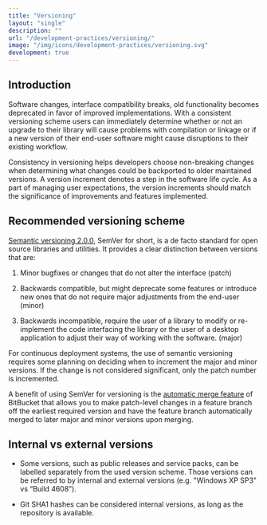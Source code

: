 ```yaml
---
title: "Versioning"
layout: "single"
description: ""
url: "/development-practices/versioning/"
image: "/img/icons/development-practices/versioning.svg"
development: true
---
```


## Introduction

Software changes, interface compatibility breaks, old functionality becomes
deprecated in favor of improved implementations. With a consistent versioning
scheme users can immediately determine whether or not an upgrade to their
library will cause problems with compilation or linkage or if a new version of
their end-user software might cause disruptions to their existing workflow.

Consistency in versioning helps developers choose non-breaking changes when
determining what changes could be backported to older maintained versions. A
version increment denotes a step in the software life cycle. As a part of
managing user expectations, the version increments should match the
significance of improvements and features implemented.

## Recommended versioning scheme

[Semantic versioning 2.0.0](https://semver.org), SemVer for short, is a de
facto standard for open source libraries and utilities. It provides a clear
distinction between versions that are:

1. Minor bugfixes or changes that do not alter the interface (patch)

2. Backwards compatible, but might deprecate some features or introduce new
   ones that do not require major adjustments from the end-user (minor)

3. Backwards incompatible, require the user of a library to modify or
   re-implement the code interfacing the library or the user of a desktop
   application to adjust their way of working with the software. (major)

For continuous deployment systems, the use of semantic versioning requires some
planning on deciding when to increment the major and minor versions. If the
change is not considered significant, only the patch number is incremented.

A benefit of using SemVer for versioning is the
[automatic merge feature](https://confluence.atlassian.com/bitbucketserver/automatic-branch-merging-776639993.html)
of BitBucket that allows you to make patch-level changes in a feature branch
off the earliest required version and have the feature branch automatically
merged to later major and minor versions upon merging.

## Internal vs external versions

- Some versions, such as public releases and service packs, can be labelled
  separately from the used version scheme. Those versions can be referred to by
  internal and external versions (e.g. "Windows XP SP3" vs “Build 4608”).

- Git SHA1 hashes can be considered internal versions, as long as the
  repository is available.
